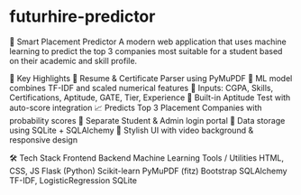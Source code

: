 # futurhire-predictor

🚀 Smart Placement Predictor 
A modern web application that uses machine learning to predict the top 3 companies most suitable for a student based on their academic and skill profile.

🔎 Key Highlights
📄 Resume & Certificate Parser using PyMuPDF
🧠 ML model combines TF-IDF and scaled numerical features
🎯 Inputs: CGPA, Skills, Certifications, Aptitude, GATE, Tier, Experience
🧪 Built-in Aptitude Test with auto-score integration
📈 Predicts Top 3 Placement Companies with probability scores
🔐 Separate Student & Admin login portal
💾 Data storage using SQLite + SQLAlchemy
🎨 Stylish UI with video background & responsive design

🛠️ Tech Stack
Frontend	Backend	Machine Learning	Tools / Utilities
HTML, CSS, JS	Flask (Python)	Scikit-learn	PyMuPDF (fitz)
Bootstrap	SQLAlchemy	TF-IDF, LogisticRegression	SQLite
